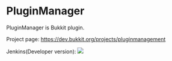 
# PluginManager
PluginManager is Bukkit plugin.

Project page: https://dev.bukkit.org/projects/pluginmanagement

Jenkins(Developer version): <a href="http://point.rht0910.tk:8080/job/PluginManager"><img src="http://point.rht0910.tk:8080/job/PluginManager/badge/icon"></a>


